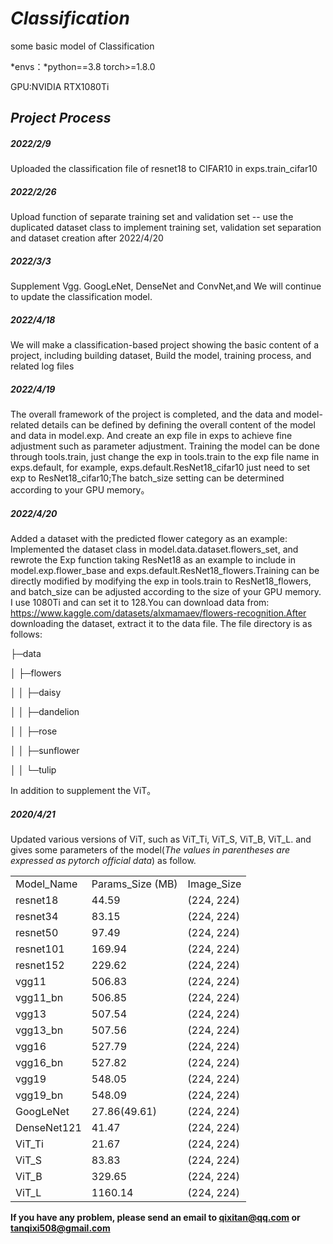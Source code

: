# *Classification*
some basic model of Classification
 
*envs：*python==3.8 torch>=1.8.0
 
GPU:NVIDIA RTX1080Ti

## *Project Process*
##### 2022/2/9 
 Uploaded the classification file of resnet18 to CIFAR10 in exps.train_cifar10
##### 2022/2/26 
 Upload function of separate training set and validation set  -- use the duplicated dataset class to implement training set,   validation set separation and dataset creation after 2022/4/20
##### 2022/3/3  
 Supplement Vgg. GoogLeNet, DenseNet and ConvNet,and We will continue to update the classification model.
##### 2022/4/18 
 We will make a classification-based project showing the basic content of a project, including building dataset, Build the model, training process, and related log files
##### 2022/4/19 
 The overall framework of the project is completed, and the data and model-related details can be defined by defining the overall content of the model and data in model.exp. And create an exp file in exps to achieve fine adjustment such as parameter adjustment. Training the model can be done through tools.train, just change the exp in tools.train to the exp file name in exps.default, for example, exps.default.ResNet18_cifar10 just need to set exp to ResNet18_cifar10;The batch_size setting can be determined according to your GPU memory。
##### 2022/4/20
Added a dataset with the predicted flower category as an example: Implemented the dataset class in model.data.dataset.flowers_set, and rewrote the Exp function taking ResNet18 as an example to include in model.exp.flower_base and exps.default.ResNet18_flowers.Training can be directly modified by modifying the exp in tools.train to ResNet18_flowers, and batch_size can be adjusted according to the size of your GPU memory. I use 1080Ti and can set it to 128.You can download data from: https://www.kaggle.com/datasets/alxmamaev/flowers-recognition.After downloading the dataset, extract it to the data file. The file directory is as follows:


├─data

│  ├─flowers

│  │  ├─daisy

│  │  ├─dandelion

│  │  ├─rose

│  │  ├─sunflower

│  │  └─tulip

  In addition to supplement the ViT。
  
##### 2020/4/21
Updated various versions of ViT, such as ViT_Ti, ViT_S, ViT_B, ViT_L. and gives some parameters of the model(*The values in parentheses are expressed as pytorch official data*) as follow.
<table>
	<tr>
	  <td>Model_Name</td>
	  <td>Params_Size (MB)</td>
	  <td>Image_Size</td>
	</tr>
	<tr>
	  <td>resnet18</td>
	  <td> 44.59 </td>
	  <td>(224, 224)</td>
	</tr>
	<tr>
	  <td>resnet34</td>
	  <td> 83.15 </td>
	  <td>(224, 224)</td>
	</tr>
	<tr>
	  <td>resnet50</td>
	  <td> 97.49 </td>
	  <td>(224, 224)</td>
	</tr>
	<tr>
	  <td>resnet101</td>
	  <td> 169.94 </td>
	  <td>(224, 224)</td>
	</tr>
	<tr>
	  <td>resnet152</td>
	  <td> 229.62 </td>
	  <td>(224, 224)</td>
	</tr>
	<tr>
	  <td>vgg11</td>
	  <td> 506.83 </td>
	  <td>(224, 224)</td>
	</tr>
	<tr>
	  <td>vgg11_bn</td>
	  <td> 506.85 </td>
	  <td>(224, 224)</td>
	</tr>
	<tr>
	  <td>vgg13</td>
	  <td> 507.54 </td>
	  <td>(224, 224)</td>
	</tr>
	<tr>
	  <td>vgg13_bn</td>
	  <td> 507.56 </td>
	  <td>(224, 224)</td>
	</tr>
	<tr>
	  <td>vgg16</td>
	  <td> 527.79 </td>
	  <td>(224, 224)</td>
	</tr>
	<tr>
	  <td>vgg16_bn</td>
	  <td> 527.82 </td>
	  <td>(224, 224)</td>
	</tr>
	<tr>
	  <td>vgg19</td>
	  <td> 548.05 </td>
	  <td>(224, 224)</td>
	</tr>
	<tr>
	  <td>vgg19_bn</td>
	  <td> 548.09 </td>
	  <td>(224, 224)</td>
	 </tr>
	 <tr>
	   <td>GoogLeNet</td>
	   <td> 27.86(49.61) </td>
	   <td>(224, 224)</td>
	  </tr>
	  <tr>
	   <td>DenseNet121</td>
	   <td> 41.47 </td>
	   <td>(224, 224)</td>
	  </tr>
	  <tr>
	   <td>ViT_Ti</td>
	   <td> 21.67 </td>
	   <td>(224, 224)</td>
	  </tr>
	  <tr>
	   <td>ViT_S</td>
	   <td> 83.83 </td>
	   <td>(224, 224)</td>
	  </tr>
	  <tr>
	   <td>ViT_B</td>
	   <td> 329.65 </td>
	   <td>(224, 224)</td>
	  </tr>
	  <tr>
	   <td>ViT_L</td>
	   <td> 1160.14 </td>
	   <td>(224, 224)</td>
	  </tr>
	</tr>
</table>

**If you have any problem, please send an email to qixitan@qq.com or tanqixi508@gmail.com**
